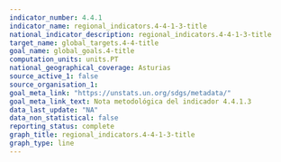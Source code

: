 ```yaml
---
indicator_number: 4.4.1
indicator_name: regional_indicators.4-4-1-3-title
national_indicator_description: regional_indicators.4-4-1-3-title
target_name: global_targets.4-4-title
goal_name: global_goals.4-title
computation_units: units.PT
national_geographical_coverage: Asturias
source_active_1: false
source_organisation_1:  
goal_meta_link: "https://unstats.un.org/sdgs/metadata/"
goal_meta_link_text: Nota metodológica del indicador 4.4.1.3
data_last_update: "NA"
data_non_statistical: false
reporting_status: complete
graph_title: regional_indicators.4-4-1-3-title
graph_type: line
---
```

